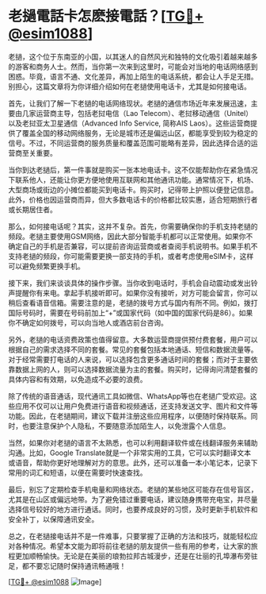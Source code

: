 # 老撾電話卡怎麽接電話？[[TG💪+ @esim1088](https://t.me/s/esim1088)]

老撾，这个位于东南亚的小国，以其迷人的自然风光和独特的文化吸引着越来越多的游客和商务人士。然而，当你第一次来到这里时，可能会对当地的电话网络感到困惑。毕竟，语言不通、文化差异，再加上陌生的电话系统，都会让人手足无措。别担心，这篇文章将为你详细介绍如何在老撾使用电话卡，尤其是如何接电话。

首先，让我们了解一下老撾的电话网络现状。老撾的通信市场近年来发展迅速，主要由几家运营商主导，包括老挝电信（Lao Telecom）、老挝移动通信（Unitel）以及老挝亚太卫星通信（Advanced Info Service, 简称AIS Laos）。这些运营商提供了覆盖全国的移动网络服务，无论是城市还是偏远山区，都能享受到较为稳定的信号。不过，不同运营商的服务质量和覆盖范围可能略有差异，因此选择合适的运营商至关重要。

当你到达老撾后，第一件事就是购买一张本地电话卡。这不仅能帮助你在紧急情况下联系他人，还能让你更方便地使用互联网和其他通讯功能。通常情况下，机场、大型商场或街边的小摊位都能买到电话卡。购买时，记得带上护照以便登记信息。此外，价格也因运营商而异，但大多数电话卡的价格都比较实惠，适合短期旅行者或长期居住者。

那么，如何接电话呢？其实，这并不复杂。首先，你需要确保你的手机支持老撾的频段。老撾主要使用GSM网络，因此大部分智能手机都可以正常使用。如果你不确定自己的手机是否兼容，可以提前咨询运营商或者查阅手机说明书。如果手机不支持老撾的频段，你可能需要更换一部支持的手机，或者考虑使用eSIM卡，这样可以避免频繁更换手机。

接下来，我们来谈谈具体的操作步骤。当你收到电话时，手机会自动震动或发出铃声提醒你有来电。拿起手机接听即可。如果你没有接听，对方可能会留言，你可以稍后查看语音信箱。需要注意的是，老撾的拨号方式与国内有所不同。例如，拨打国际号码时，需要在号码前加上“+”或国家代码（如中国的国家代码是86）。如果你不确定如何拨号，可以向当地人或酒店前台咨询。

另外，老撾的电话资费政策也值得留意。大多数运营商提供预付费套餐，用户可以根据自己的需求选择不同的套餐。常见的套餐包括本地通话、短信和数据流量等。对于经常需要打电话的人来说，可以选择包含更多通话时间的套餐；而对于主要依靠数据上网的人，则可以选择数据流量为主的套餐。购买时，记得询问清楚套餐的具体内容和有效期，以免造成不必要的浪费。

除了传统的语音通话，现代通讯工具如微信、WhatsApp等也在老撾广受欢迎。这些应用不仅可以让用户免费进行语音和视频通话，还支持发送文字、图片和文件等功能。因此，在老撾期间，建议下载并注册这些应用程序，以便随时保持联系。同时，也要注意保护个人隐私，不要随意添加陌生人，以免泄露个人信息。

当然，如果你对老撾的语言不太熟悉，也可以利用翻译软件或在线翻译服务来辅助沟通。比如，Google Translate就是一个非常实用的工具，它可以实时翻译文本或语音，帮助你更好地理解对方的意思。此外，还可以准备一本小笔记本，记录下常用的词汇和短语，以便在需要时快速查找。

最后，别忘了定期检查手机电量和网络状态。老撾的某些地区可能存在信号盲区，尤其是在山区或偏远地带。为了避免错过重要电话，建议随身携带充电宝，并尽量选择信号较好的地方进行通话。同时，也要养成良好的习惯，及时更新手机软件和安全补丁，以保障通讯安全。

总之，在老撾接电话并不是一件难事，只要掌握了正确的方法和技巧，就能轻松应对各种情况。希望本文能为即将前往老撾的朋友提供一些有用的参考，让大家的旅程更加顺畅愉快。无论是在美丽的琅勃拉邦古城漫步，还是在壮丽的孔埠瀑布旁驻足，都不要忘记随时保持通讯畅通哦！

[[TG💪+ @esim1088](https://t.me/s/esim1088) ![Image](https://i.postimg.cc/4NQfJmqS/Snipaste-2025-05-13-00-14-12.png)]